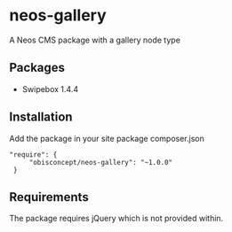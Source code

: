 # neos-gallery
A Neos CMS package with a gallery node type

## Packages
- Swipebox 1.4.4

## Installation
Add the package in your site package composer.json

```
"require": {
     "obisconcept/neos-gallery": "~1.0.0"
 }
 ```

## Requirements
The package requires jQuery which is not provided within.
